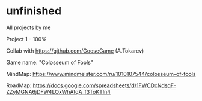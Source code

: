 # unfinished
All projects by me

Project 1 - 100%

Collab with https://github.com/GooseGame (A.Tokarev)

Game name: "Colosseum of Fools"

MindMap: https://www.mindmeister.com/ru/1010107544/colosseum-of-fools

RoadMap: https://docs.google.com/spreadsheets/d/1FWCDcNdsqF-ZZyMGNA6jDFW4LOxWhAtqA_f3ToKTln4
